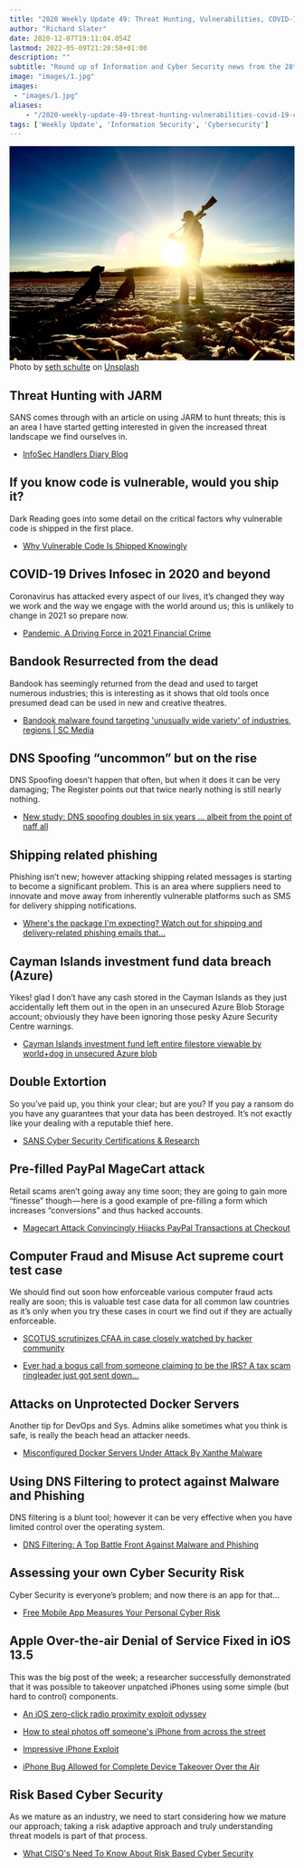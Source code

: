 ```yaml
---
title: "2020 Weekly Update 49: Threat Hunting, Vulnerabilities, COVID-19"
author: "Richard Slater"
date: 2020-12-07T19:11:04.054Z
lastmod: 2022-05-09T21:20:58+01:00
description: ""
subtitle: "Round up of Information and Cyber Security news from the 28th of November to the 4th December."
image: "images/1.jpg" 
images:
 - "images/1.jpg"
aliases:
    - "/2020-weekly-update-49-threat-hunting-vulnerabilities-covid-19-c9a0ee0b9e52"
tags: ['Weekly Update', 'Information Security', 'Cybersecurity']
---
```


![image](images/1.jpg)
Photo by [seth schulte](https://unsplash.com/@setherson29?utm_source=medium&amp;utm_medium=referral) on [Unsplash](https://unsplash.com?utm_source=medium&amp;utm_medium=referral)

## Threat Hunting with JARM

SANS comes through with an article on using JARM to hunt threats; this is an area I have started getting interested in given the increased threat landscape we find ourselves in.

- [InfoSec Handlers Diary Blog](https://isc.sans.edu/diary/rss/26832)

## If you know code is vulnerable, would you ship it?

Dark Reading goes into some detail on the critical factors why vulnerable code is shipped in the first place.

- [Why Vulnerable Code Is Shipped Knowingly](https://www.darkreading.com/application-security/why-vulnerable-code-is-shipped-knowingly/a/d-id/1339373?_mc=rss_x_drr_edt_aud_dr_x_x-rss-simple)

## COVID-19 Drives Infosec in 2020 and beyond

Coronavirus has attacked every aspect of our lives, it’s changed they way we work and the way we engage with the world around us; this is unlikely to change in 2021 so prepare now.

- [Pandemic, A Driving Force in 2021 Financial Crime](https://threatpost.com/2021-financial-crime-covid-19/161665/)

## Bandook Resurrected from the dead

Bandook has seemingly returned from the dead and used to target numerous industries; this is interesting as it shows that old tools once presumed dead can be used in new and creative theatres.

- [Bandook malware found targeting &#39;unusually wide variety&#39; of industries, regions | SC Media](https://www.scmagazine.com/home/security-news/bandook-malware-found-targeting-unusually-wide-variety-of-industries-regions/)

## DNS Spoofing “uncommon” but on the rise

DNS Spoofing doesn’t happen that often, but when it does it can be very damaging; The Register points out that twice nearly nothing is still nearly nothing.

- [New study: DNS spoofing doubles in six years ... albeit from the point of naff all](https://www.theregister.com/2020/12/01/dns_spoofing_rare_but_growing/)

## Shipping related phishing

Phishing isn’t new; however attacking shipping related messages is starting to become a significant problem. This is an area where suppliers need to innovate and move away from inherently vulnerable platforms such as SMS for delivery shipping notifications.

- [Where&#39;s the package I&#39;m expecting? Watch out for shipping and delivery-related phishing emails that…](https://blog.checkpoint.com/2020/12/01/wheres-the-package-im-expecting-watch-out-for-shipping-and-delivery-related-phishing-emails-that-try-to-track-your-details/)

## Cayman Islands investment fund data breach (Azure)

Yikes! glad I don’t have any cash stored in the Cayman Islands as they just accidentally left them out in the open in an unsecured Azure Blob Storage account; obviously they have been ignoring those pesky Azure Security Centre warnings.

- [Cayman Islands investment fund left entire filestore viewable by world+dog in unsecured Azure blob](https://www.theregister.com/2020/12/01/auster_capital_data_breach/)

## Double Extortion

So you’ve paid up, you think your clear; but are you? If you pay a ransom do you have any guarantees that your data has been destroyed. It’s not exactly like your dealing with a reputable thief here.

- [SANS Cyber Security Certifications &amp; Research](https://www.sans.org/blog/are-you-prepared-for-double-extortion-attacks-/)

## Pre-filled PayPal MageCart attack

Retail scams aren’t going away any time soon; they are going to gain more “finesse” though — here is a good example of pre-filling a form which increases “conversions” and thus hacked accounts.

- [Magecart Attack Convincingly Hijacks PayPal Transactions at Checkout](https://threatpost.com/magecart-hijacks-paypal-transactions/161697/)

## Computer Fraud and Misuse Act supreme court test case

We should find out soon how enforceable various computer fraud acts really are soon; this is valuable test case data for all common law countries as it’s only when you try these cases in court we find out if they are actually enforceable.

- [SCOTUS scrutinizes CFAA in case closely watched by hacker community](https://www.scmagazine.com/home/security-news/cybercrime/supreme-court-scrutinizes-cfaa-in-case-closely-watched-by-hacker-community/)

- [Ever had a bogus call from someone claiming to be the IRS? A tax scam ringleader just got sent down…](https://www.theregister.com/2020/12/01/scam_call_prison/)

## Attacks on Unprotected Docker Servers

Another tip for DevOps and Sys. Admins alike sometimes what you think is safe, is really the beach head an attacker needs.

- [Misconfigured Docker Servers Under Attack By Xanthe Malware](https://threatpost.com/misconfigured-docker-servers-xanthe-malware/161732/)

## Using DNS Filtering to protect against Malware and Phishing

DNS filtering is a blunt tool; however it can be very effective when you have limited control over the operating system.

- [DNS Filtering: A Top Battle Front Against Malware and Phishing](https://threatpost.com/dns-filtering-a-top-battle-front-against-malware-and-phishing/161708/)

## Assessing your own Cyber Security Risk

Cyber Security is everyone’s problem; and now there is an app for that…

- [Free Mobile App Measures Your Personal Cyber Risk](https://www.darkreading.com/endpoint/free-mobile-app-measures-your-personal-cyber-risk/d/d-id/1339577?_mc=rss_x_drr_edt_aud_dr_x_x-rss-simple)

## Apple Over-the-air Denial of Service Fixed in iOS 13.5

This was the big post of the week; a researcher successfully demonstrated that it was possible to takeover unpatched iPhones using some simple (but hard to control) components.

- [An iOS zero-click radio proximity exploit odyssey](https://googleprojectzero.blogspot.com/2020/12/an-ios-zero-click-radio-proximity.html)

- [How to steal photos off someone&#39;s iPhone from across the street](https://nakedsecurity.sophos.com/2020/12/02/how-to-steal-photos-off-someones-iphone-from-across-the-street/)

- [Impressive iPhone Exploit](https://www.schneier.com/blog/archives/2020/12/impressive-iphone-exploit.html)

- [iPhone Bug Allowed for Complete Device Takeover Over the Air](https://threatpost.com/iphone-bug-takeover-over-the-air/161748/)

## Risk Based Cyber Security

As we mature as an industry, we need to start considering how we mature our approach; taking a risk adaptive approach and truly understanding threat models is part of that process.

- [What CISO&#39;s Need To Know About Risk Based Cyber Security](https://www.cshub.com/attacks/articles/what-cisos-need-to-know-about-risk-based-cyber-security)

